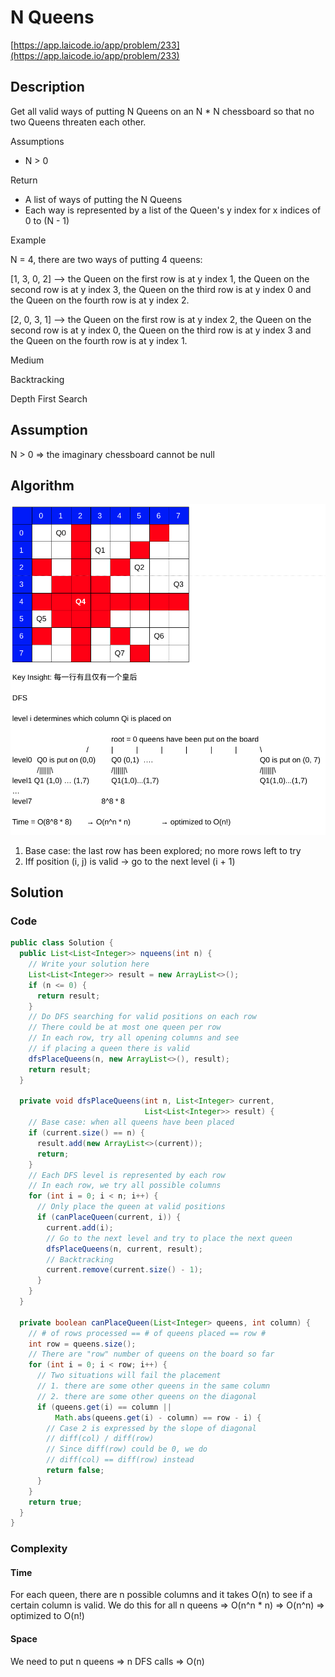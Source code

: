 <!----- Conversion time: 1.311 seconds.


Using this Markdown file:

1. Cut and paste this output into your source file.
2. See the notes and action items below regarding this conversion run.
3. Check the rendered output (headings, lists, code blocks, tables) for proper
   formatting and use a linkchecker before you publish this page.

Conversion notes:

* Docs to Markdown version 1.0β14
* Tue Jan 22 2019 02:27:19 GMT-0800 (PST)
* Source doc: https://docs.google.com/open?id=1Ycevnu9dNo9r649LJ7Rug5hq0mpZ9eYqIkDsBNxgoFg
* This document has images: check for >>>>>  gd2md-html alert:  inline image link in generated source and store images to your server.
----->



# N Queens

[https://app.laicode.io/app/problem/233](https://app.laicode.io/app/problem/233)


## Description

Get all valid ways of putting N Queens on an N * N chessboard so that no two Queens threaten each other.

Assumptions



*   N > 0

Return



*   A list of ways of putting the N Queens
*   Each way is represented by a list of the Queen's y index for x indices of 0 to (N - 1)

Example

N = 4, there are two ways of putting 4 queens:

\[1, 3, 0, 2] --> the Queen on the first row is at y index 1, the Queen on the second row is at y index 3, the Queen on the third row is at y index 0 and the Queen on the fourth row is at y index 2.

\[2, 0, 3, 1] --> the Queen on the first row is at y index 2, the Queen on the second row is at y index 0, the Queen on the third row is at y index 3 and the Queen on the fourth row is at y index 1.

Medium

Backtracking

Depth First Search


## Assumption

N > 0 ⇒ the imaginary chessboard cannot be null


## Algorithm



![alt_text](nqueens.png "image_tooltip")




1.  Base case: the last row has been explored; no more rows left to try
1.  Iff position (i, j) is valid → go to the next level (i + 1)


## Solution


### Code


```java
public class Solution {
  public List<List<Integer>> nqueens(int n) {
    // Write your solution here
    List<List<Integer>> result = new ArrayList<>();
    if (n <= 0) {
      return result;
    }
    // Do DFS searching for valid positions on each row
    // There could be at most one queen per row
    // In each row, try all opening columns and see
    // if placing a queen there is valid
    dfsPlaceQueens(n, new ArrayList<>(), result);
    return result;
  }

  private void dfsPlaceQueens(int n, List<Integer> current,
                              List<List<Integer>> result) {
    // Base case: when all queens have been placed
    if (current.size() == n) {
      result.add(new ArrayList<>(current));
      return;
    }
    // Each DFS level is represented by each row
    // In each row, we try all possible columns
    for (int i = 0; i < n; i++) {
      // Only place the queen at valid positions
      if (canPlaceQueen(current, i)) {
        current.add(i);
        // Go to the next level and try to place the next queen
        dfsPlaceQueens(n, current, result);
        // Backtracking
        current.remove(current.size() - 1);
      }
    }
  }

  private boolean canPlaceQueen(List<Integer> queens, int column) {
    // # of rows processed == # of queens placed == row #
    int row = queens.size();
    // There are "row" number of queens on the board so far
    for (int i = 0; i < row; i++) {
      // Two situations will fail the placement
      // 1. there are some other queens in the same column
      // 2. there are some other queens on the diagonal
      if (queens.get(i) == column ||
          Math.abs(queens.get(i) - column) == row - i) {
        // Case 2 is expressed by the slope of diagonal
        // diff(col) / diff(row)
        // Since diff(row) could be 0, we do
        // diff(col) == diff(row) instead
        return false;
      }
    }
    return true;
  }
}
```



### Complexity


#### Time

For each queen, there are n possible columns and it takes O(n) to see if a certain column is valid. We do this for all n queens ⇒ O(n^n * n) ⇒ O(n^n) ⇒ optimized to O(n!)


#### Space

We need to put n queens ⇒ n DFS calls ⇒ O(n)


<!-- Docs to Markdown version 1.0β14 -->
